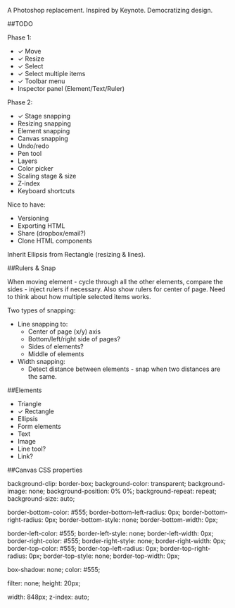 A Photoshop replacement. Inspired by Keynote. Democratizing design.

##TODO

Phase 1:

* ✓ Move
* ✓ Resize
* ✓ Select
* ✓ Select multiple items
* ✓ Toolbar menu
* Inspector panel (Element/Text/Ruler)

Phase 2:

* ✓ Stage snapping
* Resizing snapping
* Element snapping
* Canvas snapping
* Undo/redo
* Pen tool
* Layers
* Color picker
* Scaling stage & size
* Z-index
* Keyboard shortcuts

Nice to have:

* Versioning
* Exporting HTML
* Share (dropbox/email?)
* Clone HTML components

Inherit Ellipsis from Rectangle (resizing & lines).

##Rulers & Snap

When moving element - cycle through all the other elements, compare the sides - inject rulers if necessary. Also show rulers for center of page. Need to think about how multiple selected items works.

Two types of snapping:

* Line snapping to:
  * Center of page (x/y) axis
  * Bottom/left/right side of pages?
  * Sides of elements?
  * Middle of elements
* Width snapping:
  * Detect distance between elements - snap when two distances are the same.

##Elements

* Triangle
* ✓ Rectangle
* Ellipsis
* Form elements
* Text
* Image
* Line tool?
* Link?

##Canvas CSS properties

background-clip: border-box;
background-color: transparent;
background-image: none;
background-position: 0% 0%;
background-repeat: repeat;
background-size: auto;

border-bottom-color: #555;
border-bottom-left-radius: 0px;
border-bottom-right-radius: 0px;
border-bottom-style: none;
border-bottom-width: 0px;

border-left-color: #555;
border-left-style: none;
border-left-width: 0px;
border-right-color: #555;
border-right-style: none;
border-right-width: 0px;
border-top-color: #555;
border-top-left-radius: 0px;
border-top-right-radius: 0px;
border-top-style: none;
border-top-width: 0px;

box-shadow: none;
color: #555;

filter: none;
height: 20px;

width: 848px;
z-index: auto;

#

